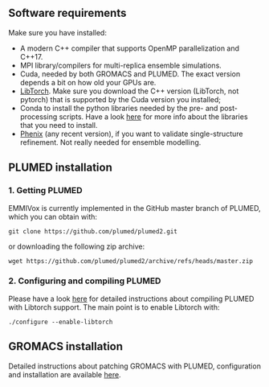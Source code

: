 ## Software requirements

 Make sure you have installed:

 * A modern C++ compiler that supports OpenMP parallelization and C++17.
 * MPI library/compilers for multi-replica ensemble simulations.
 * Cuda, needed by both GROMACS and PLUMED. The exact version depends a bit on how old your GPUs are.
 * [LibTorch](https://pytorch.org/get-started/locally/). Make sure you download the C++ version (LibTorch, not pytorch) that is supported by the Cuda version you installed; 
 * Conda to install the python libraries needed by the pre- and post-processing scripts. Have a look [here](https://github.com/cosblab/EMMIVox/tree/main/scripts) for more info about the libraries that you need to install.
 * [Phenix](https://phenix-online.org/documentation/index.html) (any recent version), if you want to validate single-structure refinement. Not really needed for ensemble modelling.

## PLUMED installation

### 1. Getting PLUMED

EMMIVox is currently implemented in the GitHub master branch of PLUMED, which you can obtain with:

`git clone https://github.com/plumed/plumed2.git`

or downloading the following zip archive:

`wget https://github.com/plumed/plumed2/archive/refs/heads/master.zip`

### 2. Configuring and compiling PLUMED
 
Please have a look [here](https://www.plumed.org/doc-master/user-doc/html/_i_s_d_b.html) for detailed instructions about compiling PLUMED with Libtorch support.
The main point is to enable Libtorch with:

`./configure --enable-libtorch`

## GROMACS installation

Detailed instructions about patching GROMACS with PLUMED, configuration and installation are available [here](https://www.plumed.org/doc-master/user-doc/html/_installation.html).
